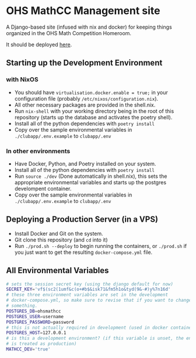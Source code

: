 # OHS MathCC Management site

A Django-based site (infused with nix and docker) for keeping things organized
in the OHS Math Competition Homeroom.

It should be deployed [here](https://ohsmathc.club).

## Starting up the Development Environment

### with NixOS

- You should have `virtualisation.docker.enable = true;` in your configuration
  file (probably `/etc/nixos/configuration.nix`).
- All other necessary packages are provided in the shell.nix.
- Run `nix-shell` with your working directory being in the root of this
  repository (starts up the database and activates the poetry shell).
- Install all of the python dependencies with `poetry install`
- Copy over the sample environmental variables in `./clubapp/.env.example` to
  `clubapp/.env`

### In other environments

- Have Docker, Python, and Poetry installed on your system.
- Install all of the python dependencies with `poetry install`
- Run `source ./dev` (Done automatically in shell.nix), this sets the
  appropriate environmental variables and starts up the postgres develompent
  container.
- Copy over the sample environmental variables in `./clubapp/.env.example` to
  `clubapp/.env`

## Deploying a Production Server (in a VPS)

- Install Docker and Git on the system.
- Git clone this repository (and `cd` into it)
- Run `./prod.sh --deploy` to begin running the containers, or `./prod.sh` if
  you just want to get the resulting `docker-compose.yml` file.

## All Environmental Variables

```sh
# sets the session secret key (using the django default for now)
SECRET_KEY='vf$(sc2(1umf&c(o+#b$&isk71&fm5h1o&tyd(9&-#)y%7n16d'
# these three environment variables are set in the development
# docker-compose.yml, so make sure to revise that if you want to change
# something.
POSTGRES_DB=ohsmathcc
POSTGRES_USER=username
POSTGRES_PASSWORD=password
# this is not actually required in development (used in docker containers e.g.)
POSTGRES_HOST=127.0.0.1
# is this a development environment? (if this variable is unset, the environment
# is treated as production)
MATHCC_DEV='true'
```
